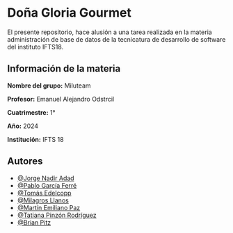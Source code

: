 
# Doña Gloria Gourmet

El presente repositorio, hace alusión a una tarea realizada en la materia administración de base de datos de la tecnicatura de desarrollo de software del instituto IFTS18.







## Información de la materia
**Nombre del grupo:** Miluteam

**Profesor:** Emanuel Alejandro Odstrcil

**Cuatrimestre:** 1°

**Año:** 2024

**Institución:** IFTS 18 



## Autores

- [@Jorge Nadir Adad]()
- [@Pablo García Ferré]()
- [@Tomás Edelcopp](https://github.com/tedelcopp)
- [@Milagros Llanos](https://github.com/moonstone3798)
- [@Martín Emiliano Paz]()
- [@Tatiana Pinzón Rodríguez]()
- [@Brian Pitz](https://github.com/ElYabran)
